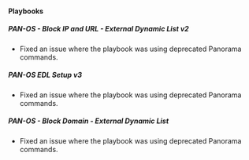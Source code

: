 
#### Playbooks
##### PAN-OS - Block IP and URL - External Dynamic List v2
- Fixed an issue where the playbook was using deprecated Panorama commands.
##### PAN-OS EDL Setup v3
- Fixed an issue where the playbook was using deprecated Panorama commands.
##### PAN-OS - Block Domain - External Dynamic List
- Fixed an issue where the playbook was using deprecated Panorama commands.
